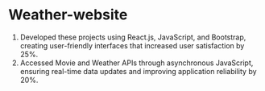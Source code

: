 # Weather-website
1. Developed these projects using React.js, JavaScript, and Bootstrap, creating user-friendly interfaces that increased user satisfaction by 25%.
2. Accessed Movie and Weather APIs through asynchronous JavaScript, ensuring real-time data updates and improving application reliability by 20%.
